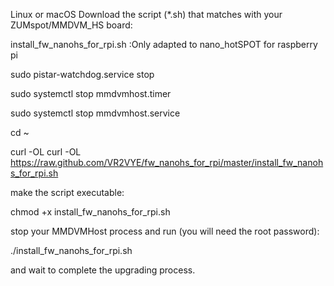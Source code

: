 Linux or macOS
Download the script (*.sh) that matches with your ZUMspot/MMDVM_HS board:

install_fw_nanohs_for_rpi.sh :Only adapted to nano_hotSPOT for raspberry pi

sudo pistar-watchdog.service stop

sudo systemctl stop mmdvmhost.timer

sudo systemctl stop mmdvmhost.service

cd ~

curl -OL curl -OL https://raw.github.com/VR2VYE/fw_nanohs_for_rpi/master/install_fw_nanohs_for_rpi.sh

make the script executable:

chmod +x install_fw_nanohs_for_rpi.sh

stop your MMDVMHost process and run (you will need the root password):

./install_fw_nanohs_for_rpi.sh

and wait to complete the upgrading process.
